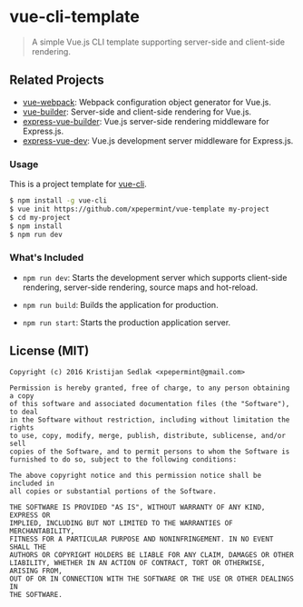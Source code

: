 # vue-cli-template

> A simple Vue.js CLI template supporting server-side and client-side rendering.

## Related Projects

* [vue-webpack](https://github.com/xpepermint/vue-webpack): Webpack configuration object generator for Vue.js.
* [vue-builder](https://github.com/xpepermint/vue-builder): Server-side and client-side rendering for Vue.js.
* [express-vue-builder](https://github.com/xpepermint/express-vue-builder): Vue.js server-side rendering middleware for Express.js.
* [express-vue-dev](https://github.com/xpepermint/express-vue-dev): Vue.js development server middleware for Express.js.

### Usage

This is a project template for [vue-cli](https://github.com/vuejs/vue-cli).

``` bash
$ npm install -g vue-cli
$ vue init https://github.com/xpepermint/vue-template my-project
$ cd my-project
$ npm install
$ npm run dev
```

### What's Included

- `npm run dev`: Starts the development server which supports client-side rendering, server-side rendering, source maps and hot-reload.

- `npm run build`: Builds the application for production.

- `npm run start`: Starts the production application server.

## License (MIT)

```
Copyright (c) 2016 Kristijan Sedlak <xpepermint@gmail.com>

Permission is hereby granted, free of charge, to any person obtaining a copy
of this software and associated documentation files (the "Software"), to deal
in the Software without restriction, including without limitation the rights
to use, copy, modify, merge, publish, distribute, sublicense, and/or sell
copies of the Software, and to permit persons to whom the Software is
furnished to do so, subject to the following conditions:

The above copyright notice and this permission notice shall be included in
all copies or substantial portions of the Software.

THE SOFTWARE IS PROVIDED "AS IS", WITHOUT WARRANTY OF ANY KIND, EXPRESS OR
IMPLIED, INCLUDING BUT NOT LIMITED TO THE WARRANTIES OF MERCHANTABILITY,
FITNESS FOR A PARTICULAR PURPOSE AND NONINFRINGEMENT. IN NO EVENT SHALL THE
AUTHORS OR COPYRIGHT HOLDERS BE LIABLE FOR ANY CLAIM, DAMAGES OR OTHER
LIABILITY, WHETHER IN AN ACTION OF CONTRACT, TORT OR OTHERWISE, ARISING FROM,
OUT OF OR IN CONNECTION WITH THE SOFTWARE OR THE USE OR OTHER DEALINGS IN
THE SOFTWARE.
```
